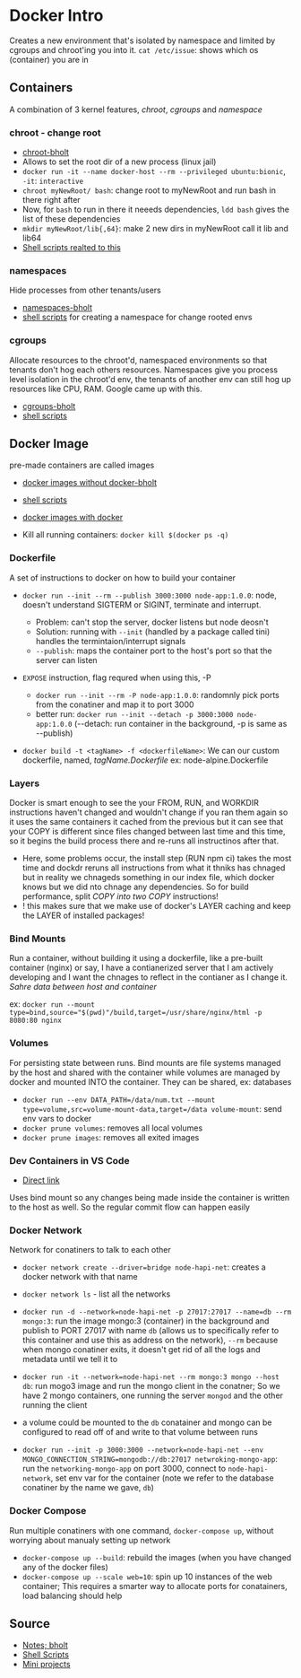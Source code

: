 # Docker Intro

Creates a new environment that's isolated by namespace and limited by cgroups and chroot'ing you into it.
`cat /etc/issue`: shows which os (container) you are in

## Containers

A combination of 3 kernel features, _chroot_, _cgroups_ and _namespace_

### chroot - change root

- [chroot-bholt](https://btholt.github.io/complete-intro-to-containers/chroot)
- Allows to set the root dir of a new process (linux jail)
- `docker run -it --name docker-host --rm --privileged ubuntu:bionic`, `-it`: `interactive`
- `chroot myNewRoot/ bash`: change root to myNewRoot and run bash in there right after
- Now, for `bash` to run in there it neeeds dependencies, `ldd bash` gives the list of these dependencies
- `mkdir myNewRoot/lib{,64}`: make 2 new dirs in myNewRoot call it lib and lib64
- [Shell scripts realted to this](https://github.com/btholt/projects-for-complete-intro-to-containers/blob/master/chroot/setup.sh)

### namespaces

Hide processes from other tenants/users

- [namespaces-bholt](https://btholt.github.io/complete-intro-to-containers/namespaces)
- [shell scripts](https://github.com/btholt/projects-for-complete-intro-to-containers/tree/master/namespaces) for creating a namespace for change rooted envs

### cgroups

Allocate resources to the chroot'd, namespaced environments so that tenants don't hog each others resources. Namespaces give you process level isolation in the chroot'd env, the tenants of another env can still hog up resources like CPU, RAM. Google came up with this.

- [cgroups-bholt](https://btholt.github.io/complete-intro-to-containers/cgroups)
- [shell scripts](https://github.com/btholt/projects-for-complete-intro-to-containers/tree/master/cgroups)

## Docker Image

pre-made containers are called images

- [docker images without docker-bholt](https://btholt.github.io/complete-intro-to-containers/docker-images-without-docker)
- [shell scripts](https://github.com/btholt/projects-for-complete-intro-to-containers/tree/master/docker-images-without-docker)

- [docker images with docker](https://btholt.github.io/complete-intro-to-containers/docker-images-with-docker)
- Kill all running containers: `docker kill $(docker ps -q)`

### Dockerfile

A set of instructions to docker on how to build your container

- `docker run --init --rm --publish 3000:3000 node-app:1.0.0`: node, doesn't understand SIGTERM or SIGINT, terminate and interrupt.
  - Problem: can't stop the server, docker listens but node deosn't
  - Solution: running with `--init` (handled by a package called tini) handles the termintaion/interrupt signals
  - `--publish`: maps the container port to the host's port so that the server can listen

- `EXPOSE` instruction, flag requred when using this, -P
  - `docker run --init --rm -P node-app:1.0.0`: randomnly pick ports from the conatiner and map it to port 3000
  - better run: `docker run --init --detach -p 3000:3000 node-app:1.0.0` (--detach: run container in the background, -p is same as --publish)

- `docker build -t <tagName> -f <dockerfileName>`: We can our custom dockerfile, named, *tagName.Dockerfile* ex: node-alpine.Dockerfile

### Layers

Docker is smart enough to see the your FROM, RUN, and WORKDIR instructions haven't changed and wouldn't change if you ran them again so it uses the same containers it cached from the previous but it can see that your COPY is different since files changed between last time and this time, so it begins the build process there and re-runs all instructinos after that.

- Here, some problems occur, the install step (RUN npm ci) takes the most time and dockdr reruns all instructions from what it thniks has chnaged but in reality we chnageds something in our index file, which docker knows but we did nto chnage any dependencies. So for build performance, split *COPY into two COPY* instructions!
- ! this makes sure that we make use of docker's LAYER caching and keep the LAYER of installed packages!

### Bind Mounts

Run a container, without building it using a dockerfile, like a pre-built container (nginx) or say, I have a contianerized server that I am actively developing and I want the chnages to reflect in the contianer as I change it. *Sahre data between host and container*

ex: `docker run --mount type=bind,source="$(pwd)"/build,target=/usr/share/nginx/html -p 8080:80 nginx`

### Volumes

For persisting state between runs. Bind mounts are file systems managed by the host and shared with the container while volumes are managed by docker and mounted INTO the container. They can be shared, ex: databases

- `docker run --env DATA_PATH=/data/num.txt --mount type=volume,src=volume-mount-data,target=/data volume-mount`: send env vars to docker
- `docker prune volumes`: removes all local volumes
- `docker prune images`: removes all exited images

### Dev Containers in VS Code

- [Direct link](https://btholt.github.io/complete-intro-to-containers/visual-studio-code)

Uses bind mount so any changes being made inside the container is written to the host as well. So the regular commit flow can happen easily

### Docker Network

Network for conatiners to talk to each other

- `docker network create --driver=bridge node-hapi-net`: creates a docker network with that name
- `docker network ls` - list all the networks
- `docker run -d --network=node-hapi-net -p 27017:27017 --name=db --rm mongo:3`: run the image mongo:3 (container) in the background and publish to PORT 27017 with name `db` (allows us to specifically refer to this container and use this as address on the network), `--rm` because when mongo conatiner exits, it doesn't get rid of all the logs and metadata until we tell it to
- `docker run -it --network=node-hapi-net --rm mongo:3 mongo --host db`: run mogo3 image and run the mongo client in the conatner; So we have 2 mongo containers, one running the server `mongod` and the other running the client

- a volume could be mounted to the `db` conatainer and mongo can be configured to read off of and write to that volume between runs
- `docker run --init -p 3000:3000 --network=node-hapi-net --env MONGO_CONNECTION_STRING=mongodb://db:27017 netwroking-mongo-app`: run the `networking-mongo-app` on port 3000, connect to `node-hapi-network`, set env var for the container (note we refer to the database conatiner by the name we gave, `db`)

### Docker Compose

Run multiple conatiners with one command, `docker-compose up`, without worrying about manualy setting up network

- `docker-compose up --build`: rebuild the images (when you have changed any of the docker files)
- `docker-compose up --scale web=10`: spin up 10 instances of the web container; This requires a smarter way to allocate ports for conatainers, load balancing should help

## Source

- [Notes; bholt](https://btholt.github.io/complete-intro-to-containers)
- [Shell Scripts](https://github.com/btholt/complete-intro-to-containers)
- [Mini projects](https://github.com/btholt/projects-for-complete-intro-to-containers)
